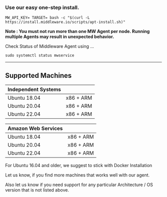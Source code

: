 ### Use our easy one-step install.

```
MW_API_KEY= TARGET= bash -c "$(curl -L https://install.middleware.io/scripts/apt-install.sh)"
```

**Note : You must not run more than one MW Agent per node. Running multiple Agents may result in unexpected behavior.**

Check Status of Middleware Agent using ...

```
sudo systemctl status mwservice
```


--------------------


## Supported Machines

| Independent Systems | |
|-|-|
|Ubuntu 18.04 | x86 + ARM
|Ubuntu 20.04 | x86 + ARM
|Ubuntu 22.04 | x86 + ARM

| Amazon Web Services | |
|-|-|
|Ubuntu 18.04 | x86 + ARM
|Ubuntu 20.04 | x86 + ARM
|Ubuntu 22.04 | x86 + ARM

For Ubuntu 16.04 and older, we suggest to stick with Docker Installation

Let us know, if you find more machines that works well with our agent.

Also let us know if you need support for any particular Architecture / OS version that is not listed above.
